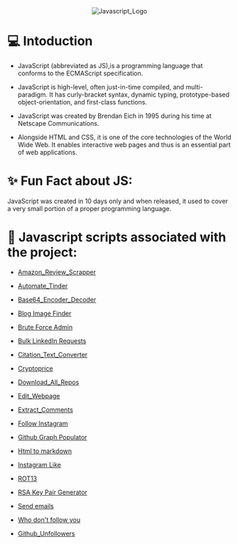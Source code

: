 <div align="center"><img  src="https://logodix.com/logo/374740.png" alt="Javascript_Logo"  /></div>
 <h1> 💻 Intoduction </h1>

* JavaScript (abbreviated as JS),is a programming language that conforms to the ECMAScript specification.

* JavaScript is high-level, often just-in-time compiled, and multi-paradigm. It has curly-bracket syntax, dynamic typing, prototype-based object-orientation, and first-class functions.

* JavaScript was created by Brendan Eich in 1995 during his time at Netscape Communications. 

* Alongside HTML and CSS, it is one of the core technologies of the World Wide Web. It enables interactive web pages and thus is an essential part of web applications.

# ✨ Fun Fact about JS: 

JavaScript was created in 10 days only and when released, it used to cover a very small portion of a proper programming language.

# 📌 Javascript scripts associated with the project: 

- [Amazon_Review_Scrapper](Amazon_Review_Scrapper)
    
- [Automate_Tinder](Automate_Tinder)
    
- [Base64_Encoder_Decoder](Base64_Encoder_Decoder)
  
- [Blog Image Finder](Blog_Image_Finder)

- [Brute Force Admin](Brute_Force_Admin)
     
- [Bulk LinkedIn Requests](Bulk_LinkedIn_Requests)

- [Citation_Text_Converter](Citation_Text_Converter)

- [Cryptoprice](Cryptoprice)
     
- [Download_All_Repos](Download_All_Repos)

- [Edit_Webpage](Edit_Webpage)

- [Extract_Comments](Extract_Comments)

- [Follow Instagram](Follow_Instagram)

- [Github Graph Populator](GitHub_Graph_Populator)

- [Html to markdown](Html_to_Markdown)

- [Instagram Like](Instagram_Like)
      
- [ROT13](ROT13_Decryption)
      
- [RSA Key Pair Generator](RSA_Key_Pair_Generator)
    
- [Send emails](Send_Emails)     
      
- [Who don't follow you](Who_Don't_Follow_You)
     
- [Github_Unfollowers](Github_Unfollowers)
